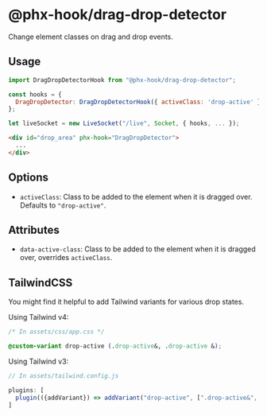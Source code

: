 # @phx-hook/drag-drop-detector

Change element classes on drag and drop events.

## Usage

```js
import DragDropDetectorHook from "@phx-hook/drag-drop-detector";

const hooks = {
  DragDropDetector: DragDropDetectorHook({ activeClass: 'drop-active' }),
};

let liveSocket = new LiveSocket("/live", Socket, { hooks, ... });
```

```html
<div id="drop_area" phx-hook="DragDropDetector">
  ...
</div>
```

## Options

* `activeClass`: Class to be added to the element when it is dragged over. Defaults to `"drop-active"`.

## Attributes

* `data-active-class`: Class to be added to the element when it is dragged over, overrides `activeClass`.

## TailwindCSS

You might find it helpful to add Tailwind variants for various drop states.

Using Tailwind v4:

```css
/* In assets/css/app.css */

@custom-variant drop-active (.drop-active&, .drop-active &);
```

Using Tailwind v3:

```js
// In assets/tailwind.config.js

plugins: [
  plugin(({addVariant}) => addVariant("drop-active", [".drop-active&", ".drop-active &"])),
]
```
